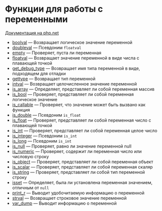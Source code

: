 # Функции для работы с переменными

[Документация на php.net](https://www.php.net/manual/ru/ref.var.php)

-   [boolval](./func/boolval.md) &mdash; Возвращает логическое значение переменной
-   [doubleval](./func/doubleval.md) &mdash; Псевдоним `floatval`
-   [empty](./func/empty.md) &mdash; Проверяет, пуста ли переменная
-   [floatval](./func/floatval.md) &mdash; Возвращает значение переменной в виде числа с плавающей
    точкой
-   [get_debug_type](./func/get_debug_type.md) &mdash; Возвращает имя типа переменной в виде,
    подходящем для отладки
-   [gettype](./func/gettype.md) &mdash; Возвращает тип переменной
-   [intval](./func/intval.md) &mdash; Возвращает целочисленное значение переменной
-   [is_array](./func/is_array.md) &mdash; Определяет, представляет ли собой переменная массив
-   [is_bool](./func/is_bool.md) &mdash; Проверяет, представляет ли собой переменная логическое
    значение
-   [is_callable](./func/is_callable.md) &mdash; Проверяет, что значение может быть вызвано как
    функция
-   [is_double](./func/is_double.md) &mdash; Псевдоним `is_float`
-   [is_float](./func/is_float.md) &mdash; Проверяет, представляет ли собой переменная число с
    плавающей точкой
-   [is_int](./func/is_int.md) &mdash; Проверяет, представляет ли собой переменная целое число
-   [is_integer](./func/is_integer.md) &mdash; Псевдоним `is_int`
-   [is_long](./func/is_long.md) &mdash; Псевдоним `is_int`
-   [is_null](./func/is_null.md) &mdash; Проверяет, равно ли значение переменной null
-   [is_numeric](./func/is_numeric.md) &mdash; Проверяет, содержит ли переменная число или числовую
    строку
-   [is_object](./func/is_object.md) &mdash; Проверяет, представляет ли собой переменная объект
-   [is_scalar](./func/is_scalar.md) &mdash; Проверяет, представляет ли собой переменная скаляр
-   [is_string](./func/is_string.md) &mdash; Проверяет, представляет ли собой тип переменной строку
-   [isset](./func/isset.md) &mdash; Определяет, была ли установлена переменная значением, отличным
    от `null`
-   [print_r](./func/print_r.md) &mdash; Выводит удобочитаемую информацию о переменной
-   [strval](./func/strval.md) &mdash; Возвращает строковое значение переменной
-   [var_dump](./func/var_dump.md) &mdash; Выводит информацию о переменной

